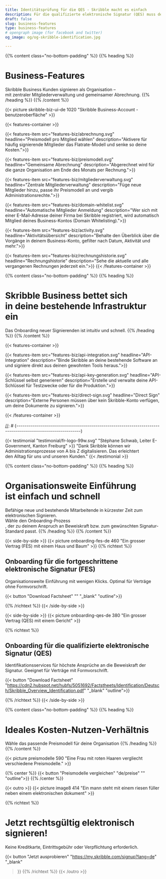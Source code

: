 ```yaml
---
title: Identitätsprüfung für die QES - Skribble macht es einfach
description: Für die qualifizierte elektronische Signatur (QES) muss der Unterzeichnende seine Identität beweisen. Skribble bietet für jeden Geschäftskontext eine passende Identifikationsmöglichkeit an.
draft: false
slug: business-features
type: business-features
# opengraph image (for facebook and twitter)
og_image: og/og-skribble-identification.jpg

---
```


{{% content class="no-bottom-padding" %}}
{{% heading %}}
# Business-Features
Skribble Business Kunden signieren als Organisation – <br class="hide-for-mobile">mit zentraler Mitgliederverwaltung und gemeinsamer Abrechnung. 
{{% /heading %}}
{{% /content %}}

{{< picture skribble-biz-ui-de 1020 "Skribble Business-Account - benutzeroberfläche" >}}

{{< features-container >}}

  {{< features-item src="features-biz/abrechnung.svg" 
    headline="Preismodell pro Mitglied wählen" 
    description="Aktivere für häufig signierende Mitglieder das Flatrate-Modell und senke so deine Kosten.">}}

  {{< features-item src="features-biz/preismodell.svg" 
    headline="Gemeinsame Abrechnung" 
    description="Abgerechnet wird für die ganze Organisation am Ende des Monats per Rechnung.">}}

  {{< features-item src="features-biz/mitgliederverwaltung.svg" 
    headline="Zentrale Mitgliederverwaltung" 
    description="Füge neue Mitglieder hinzu, passe ihr Preismodell an und vergib Administrationsrechte.">}}
  
  {{< features-item src="features-biz/domain-whitelist.svg" 
    headline="Automatische Mitglieder Anmeldung" 
    description="Wer sich mit einer E-Mail-Adresse deiner Firma bei Skribble registriert, wird automatisch Mitglied deines Business-Kontos (Domain Whitelisting).">}}

  {{< features-item src="features-biz/activity.svg" 
    headline="Aktivitätsübersicht" 
    description="Behalte den Überblick über die Vorgänge in deinem Business-Konto, gefilter nach Datum, Aktivität und mehr.">}}

  {{< features-item src="features-biz/rechnungshistorie.svg" 
    headline="Rechnungshistorie" 
    description="Sehe die aktuelle und alle vergangenen Rechnungen jederzeit ein.">}}
{{< /features-container >}}

{{% content class="no-bottom-padding" %}}
{{% heading %}}
# Skribble Business bettet sich <br class="hide-for-mobile">in deine bestehende Infrastruktur ein
Das Onboarding neuer Signierenden ist intuitiv und schnell.
{{% /heading %}}
{{% /content %}}

{{< features-container >}}

  {{< features-item src="features-biz/api-integration.svg" 
    headline="API-Integration" 
    description="Binde Skribble an deine bestehende Software an und signiere direkt aus deinen gewohnten Tools heraus.">}}

  {{< features-item src="features-biz/api-key-generation.svg" 
    headline="API-Schlüssel selbst generieren" 
    description="Erstelle und verwalte deine API-Schlüssel für Testzwecke oder für die Produktion.">}}

  {{< features-item src="features-biz/direct-sign.svg" 
    headline="Direct Sign" 
    description="Externe Personen müssen über kein Skribble-Konto verfügen, um deine Dokumente zu signieren.">}}

{{< /features-container >}}
<br><br>
[//]: # (--------------------------------------------------------------------------------------------------------------)

{{< testimonial "testimonial/fr-logo-99w.svg" "Stéphane Schwab, Leiter E-Government, Kanton Freiburg" >}}
"Dank Skribble können wir Administrationsprozesse von A bis Z digitalisieren. Das erleichtert <br class="hide-for-mobile">den Alltag für uns und unseren Kunden." {{< /testimonial >}}

[//]: # (--------------------------------------------------------------------------------------------------------------)

{{% content class="no-bottom-padding" %}}
{{% heading %}}
# Organisationsweite Einführung <br class="hide-for-mobile">ist einfach und schnell
Befähige neue und bestehende Mitarbeitende in kürzester Zeit zum elektronischen Signieren.<br class="hide-for-mobile">Wähle den Onboarding-Prozess<br class="hide-for-mobile">, der zu deinem Anspruch an Beweiskraft bzw. zum gewünschten Signatur-Standard passt. 
{{% /heading %}}
{{% /content %}}

[//]: # (--------------------------------------------------------------------------------------------------------------)

{{< side-by-side >}}
{{< picture onboarding-fes-de 460 "Ein grosser Vertrag (FES) mit einem Haus und Baum" >}}
{{% richtext %}}
## Onboarding für die fortgeschrittene elektronische Signatur (FES)

Organisationsweite Einführung mit wenigen Klicks. Optimal für Verträge ohne Formvorschrift.<br>

{{< button
  "Download Factsheet"
  ""
  "_blank"
  "outline">}}

{{% /richtext %}}
{{< /side-by-side >}}

[//]: # (--------------------------------------------------------------------------------------------------------------)

{{< side-by-side >}}
{{< picture onboarding-qes-de 380 "Ein grosser Vertrag (QES) mit einem Gericht" >}}

{{% richtext %}}
## Onboarding für die qualifizierte elektronische Signatur (QES)

Identifikationsservices für höchste Ansprüche an die Beweiskraft der Signatur.
Geeignet für Verträge mit Formvorschrift.<br>

{{< button
  "Download Factsheet"
  "https://cdn2.hubspot.net/hubfs/5051692/Factstheets/Identification/Deutsch/Skribble_Overview_Identification.pdf"
  "_blank"
  "outline">}}

{{% /richtext %}}
{{< /side-by-side >}}

[//]: # (--------------------------------------------------------------------------------------------------------------)

{{% content class="no-bottom-padding" %}}
{{% heading %}}
# Ideales Kosten-Nutzen-Verhältnis
Wähle das passende Preismodell für deine Organisation
{{% /heading %}}
{{% /content %}}

{{< picture preismodelle 590 "Eine Frau mit roten Haaren vergliecht verschiedene Preismodelle." >}}

{{% center %}}
{{< button
  "Preismodelle vergleichen"
  "de/preise"
  ""
  "outline">}}
{{% /center %}}

[//]: # (--------------------------------------------------------------------------------------------------------------)

{{< outro >}}
{{< picture image8 414 "Ein mann steht mit einem riesen füller neben einem elektronischen dokument" >}}

{{% richtext %}}
# Jetzt rechtsgültig elektronisch signieren!
Keine Kreditkarte, Eintrittsgebühr oder Verpflichtung erforderlich.

{{< button
  "Jetzt ausprobieren"
  "https://my.skribble.com/signup?lang=de"
  "_blank"
>}}
{{% /richtext %}}
{{< /outro >}}
